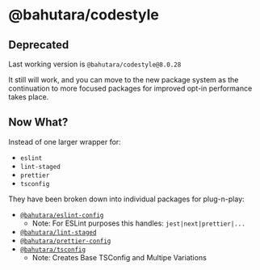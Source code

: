 # @bahutara/codestyle

## Deprecated

Last working version is `@bahutara/codestyle@8.0.28`

It still will work, and you can move to the new package system as the continuation to more focused packages for improved opt-in performance takes place.

## Now What?

Instead of one larger wrapper for:

- `eslint`
- `lint-staged`
- `prettier`
- `tsconfig`

They have been broken down into individual packages for plug-n-play:

- [`@bahutara/eslint-config`](../../config/tsconfig)
  - Note: For ESLint purposes this handles: `jest|next|prettier|...`
- [`@bahutara/lint-staged`](../../config/tsconfig)
- [`@bahutara/prettier-config`](../../config/tsconfig)
- [`@bahutara/tsconfig`](../../config/tsconfig)
  - Note: Creates Base TSConfig and Multipe Variations
